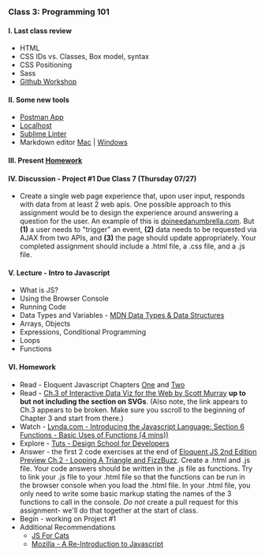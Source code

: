 ### Class 3: Programming 101

#### I. Last class review
* HTML
* CSS IDs vs. Classes, Box model, syntax
* CSS Positioning
* Sass
* [Github Workshop](https://github.com/ITP-Mashups/Mashups/tree/master/02_Web_Dev_101/Github_Workflow)

#### II. Some new tools
* [Postman App](https://www.getpostman.com/)
* [Localhost](https://github.com/ITP-Mashups/Mashups/tree/master/03_Programming_101/Local_Server)
* [Sublime Linter](http://www.hongkiat.com/blog/identify-code-errors-sublime-linter/)
* Markdown editor [Mac](https://macdown.uranusjr.com/) | [Windows](http://mike-ward.net/markdownedit/)

#### III. Present [Homework](https://github.com/ITP-Mashups/Class2Homework)

#### IV. Discussion - Project #1 Due Class 7 (Thursday 07/27)
* Create a single web page experience that, upon user input, responds with data from at least 2 web apis. One possible approach to this assignment would be to design the experience around answering a question for the user. An example of this is [doineedanumbrella.com](http://doineedanumbrella.com/). But **(1)** a user needs to "trigger" an event, **(2)** data needs to be requested via AJAX from two APIs, and **(3)** the page should update appropriately. Your completed assignment should include a .html file, a .css file, and a .js file.

#### V. Lecture - Intro to Javascript
* What is JS?
* Using the Browser Console
* Running Code
* Data Types and Variables - [MDN Data Types & Data Structures](https://developer.mozilla.org/en-US/docs/Web/JavaScript/Data_structures)
* Arrays, Objects
* Expressions, Conditional Programming
* Loops
* Functions


#### VI. Homework
* Read - Eloquent Javascript Chapters [One](http://eloquentjavascript.net/01_values.html) and [Two](http://eloquentjavascript.net/02_program_structure.html)
* Read - [Ch.3 of Interactive Data Viz for the Web by Scott Murray](http://chimera.labs.oreilly.com/books/1230000000345/ch03.html) **up to but not including the section on SVGs**. (Also note, the link appears to Ch.3 appears to be broken. Make sure you sscroll to the beginning of Chapter 3 and start from there.)
* Watch - [Lynda.com - Introducing the Javascript Language: Section 6 Functions - Basic Uses of Functions (4 mins))](http://www.nyu.edu/lynda)
* Explore - [Tuts - Design School for Developers](http://webdesign.tutsplus.com/series/design-school-for-developers--webdesign-13793)
* Answer - the first 2 code exercises at the end of [Eloquent JS 2nd Edition Preview Ch.2 - Looping A Triangle and FizzBuzz](http://eloquentjavascript.net/02_program_structure.html). Create a .html and .js file. Your code answers should be written in the .js file as functions. Try to link your .js file to your .html file so that the functions can be run in the browser console when you load the .html file. In your .html file, you only need to write some basic markup stating the names of the 3 functions to call in the console. *Do not* create a pull request for this assignment- we'll do that together at the start of class.
* Begin - working on Project #1 
* Additional Recommendations
	* [JS For Cats](href)
	* [Mozilla - A Re-Introduction to Javascript](https://developer.mozilla.org/en-US/docs/Web/JavaScript/A_re-introduction_to_JavaScript)
